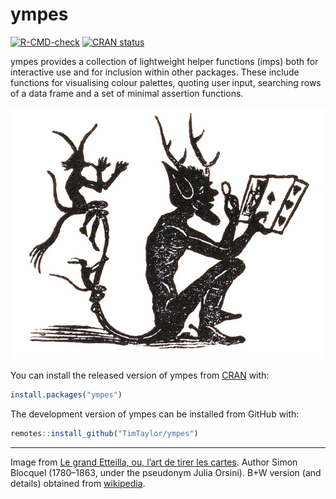 
<!-- README.md is generated from README.Rmd. Please edit that file -->

# ympes

<!-- badges: start -->

<a
href="https://github.com/TimTaylor/ympes/actions/workflows/R-CMD-check.yaml"
class="pkgdown-devel"><img
src="https://github.com/TimTaylor/ympes/actions/workflows/R-CMD-check.yaml/badge.svg"
alt="R-CMD-check" /></a>
<a href="https://CRAN.R-project.org/package=ympes"
class="pkgdown-release"><img
src="https://www.r-pkg.org/badges/version/ympes"
alt="CRAN status" /></a> <!-- badges: end -->

ympes provides a collection of lightweight helper functions (imps) both
for interactive use and for inclusion within other packages. These
include functions for visualising colour palettes, quoting user input,
searching rows of a data frame and a set of minimal assertion functions.

!["Illustration of an imp looking at a hand of playing cards. Published on page 193 of Le grand Etteilla, ou, l'art de tirer les cartes."](man/figures/750px-Imp_with_cards_-_illustration_from_Le_grand_Etteilla.jpg)

You can install the released version of ympes from
[CRAN](https://cran.r-project.org/) with:

``` r
install.packages("ympes")
```

<div class="pkgdown-devel">

The development version of ympes can be installed from GitHub with:

``` r
remotes::install_github("TimTaylor/ympes")
```

</div>

------------------------------------------------------------------------

Image from [Le grand Etteilla, ou, l’art de tirer les
cartes](https://archive.org/details/b29321220/page/192/mode/2up). Author
Simon Blocquel (1780–1863, under the pseudonym Julia Orsini). B+W
version (and details) obtained from
[wikipedia](https://commons.wikimedia.org/wiki/File:Imp_with_cards_-_illustration_from_Le_grand_Etteilla.jpg).
